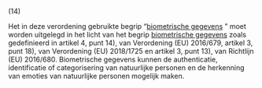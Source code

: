 (14) 

Het in deze verordening gebruikte begrip “[biometrische gegevens](a3.md#^biog) ” moet worden uitgelegd in het licht van het begrip [biometrische gegevens](a3.md#^biog) zoals gedefinieerd in artikel 4, punt 14), van Verordening (EU) 2016/679, artikel 3, punt 18), van Verordening (EU) 2018/1725 en artikel 3, punt 13), van Richtlijn (EU) 2016/680. Biometrische gegevens kunnen de authenticatie, identificatie of categorisering van natuurlijke personen en de herkenning van emoties van natuurlijke personen mogelijk maken.